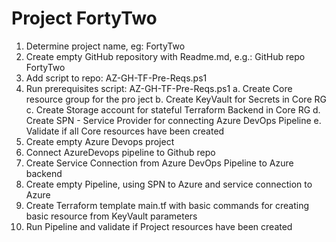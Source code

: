 # Project FortyTwo

01. Determine project name, eg: FortyTwo
02. Create empty GitHub repository with Readme.md, e.g.: GitHub repo FortyTwo
03. Add script to repo: AZ-GH-TF-Pre-Reqs.ps1
04. Run prerequisites script: AZ-GH-TF-Pre-Reqs.ps1
	a. Create Core resource group for the pro ject
	b. Create KeyVault for Secrets in Core RG
	c. Create Storage account for stateful Terraform Backend in Core RG
	d. Create SPN - Service Provider for connecting Azure DevOps Pipeline
	e. Validate if all Core resources have been created
05. Create empty Azure Devops project
06. Connect AzureDevops pipeline to Github repo
07. Create Service Connection from Azure DevOps Pipeline to Azure backend
08. Create empty Pipeline, using SPN to Azure and service connection to Azure
09. Create Terraform template main.tf with basic commands for creating basic resource from KeyVault parameters
10. Run Pipeline and validate if Project resources have been created
